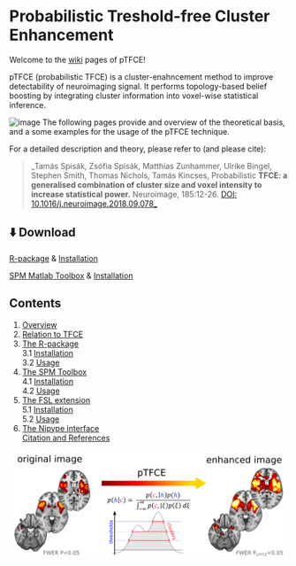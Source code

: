 # Probabilistic Treshold-free Cluster Enhancement 

Welcome to the [wiki](https://spisakt.github.io/pTFCE/) pages of pTFCE!

pTFCE (probabilistic TFCE) is a cluster-enahncement method to improve detectability of neuroimaging signal.
It performs topology-based belief boosting by integrating cluster information into voxel-wise statistical inference.

![image](https://github.com/spisakt/pTFCE/blob/master/img/power.png)
The following pages provide and overview of the theoretical basis, and a some examples for the usage of the pTFCE technique.

For a detailed description and theory, please refer to (and please cite):

> _Tamás Spisák, Zsófia Spisák, Matthias Zunhammer, Ulrike Bingel, Stephen Smith, Thomas Nichols, Tamás Kincses, Probabilistic **TFCE: a generalised combination of cluster size and voxel intensity to increase statistical power.** Neuroimage, 185:12-26. [DOI: 10.1016/j.neuroimage.2018.09.078_](https://doi.org/10.1016/j.neuroimage.2018.09.078)

## :arrow_down: Download
 [R-package](https://github.com/spisakt/pTFCE/releases) & [Installation](https://github.com/spisakt/pTFCE/wiki/3.-R-package)<br/>
 
 [SPM Matlab Toolbox](https://github.com/spisakt/pTFCE_spm/releases/tag/V0.1) & [Installation](https://github.com/spisakt/pTFCE/wiki/4.-SPM-Toolbox)

## Contents
1. [Overview](https://github.com/spisakt/pTFCE/wiki/1.-Overview)
2. [Relation to TFCE](https://github.com/spisakt/pTFCE/wiki/2.-Relation-to-TFCE)
3. [The R-package](https://github.com/spisakt/pTFCE/wiki/3.-R-package)<br/>
   3.1 [Installation](https://github.com/spisakt/pTFCE/wiki/3.-R-package)<br/>
   3.2 [Usage](https://github.com/spisakt/pTFCE/wiki/3.-R-package)
4. [The SPM Toolbox](https://github.com/spisakt/pTFCE/wiki/4.-SPM-Toolbox)<br/>
   4.1 [Installation](https://github.com/spisakt/pTFCE/wiki/4.-SPM-Toolbox)<br/> 
   4.2 [Usage](https://github.com/spisakt/pTFCE/wiki/4.-SPM-Toolbox)
5. [The FSL extension](https://github.com/spisakt/pTFCE/wiki/5.-FSL-extension)<br/>
   5.1 [Installation](https://github.com/spisakt/pTFCE/wiki/5.-FSL-extension)<br/>
   5.2 [Usage](https://github.com/spisakt/pTFCE/wiki/5.-FSL-extension)
6. [The Nipype interface](https://github.com/spisakt/pTFCE/wiki/6.-Nipype-Interface) <br/>
[Citation and References](https://github.com/spisakt/pTFCE/wiki/Citation-&-References)

![image](img/graphical_abstract.png)

